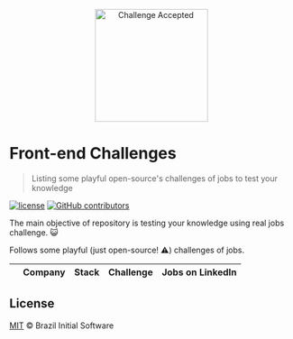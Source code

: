 <p align="center"><img src="blob:https://initiate.alphacoders.com/394649e0-bf13-44f4-8285-d6f3473a6121" alt="Challenge Accepted" width="200"></p>

# Front-end Challenges

> Listing some playful open-source's challenges of jobs to test your knowledge

[![license](https://img.shields.io/github/license/brazilinitialsoftware/frontend-challenges.svg)](/license)
[![GitHub contributors](https://img.shields.io/github/contributors/brazilinitialsoftware/frontend-challenges.svg)](https://github.com/brazilinitialsoftware/frontend-challenges/graphs/contributors)

The main objective of repository is testing your knowledge using real jobs challenge. :smiley_cat:

Follows some playful (just open-source! :warning:) challenges of jobs.

|      | Company                                                             | Stack                                         | Challenge                                                                               | Jobs on LinkedIn                                                                |
| ---- | ------------------------------------------------------------------- | --------------------------------------------- | --------------------------------------------------------------------------------------- | ------------------------------------------------------------------------------- |
## License

[MIT](license) &copy; Brazil Initial Software
